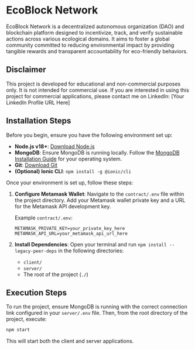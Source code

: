 # EcoBlock Network

EcoBlock Network is a decentralized autonomous organization (DAO) and blockchain platform designed to incentivize, track, and verify sustainable actions across various ecological domains. It aims to foster a global community committed to reducing environmental impact by providing tangible rewards and transparent accountability for eco-friendly behaviors.

## Disclaimer

This project is developed for educational and non-commercial purposes only. It is not intended for commercial use. If you are interested in using this project for commercial applications, please contact me on LinkedIn: [Your LinkedIn Profile URL Here]

## Installation Steps

Before you begin, ensure you have the following environment set up:

*   **Node.js v18+**: [Download Node.js](https://nodejs.org/en/download/)
*   **MongoDB**: Ensure MongoDB is running locally. Follow the [MongoDB Installation Guide](https://docs.mongodb.com/manual/installation/) for your operating system.
*   **Git**: [Download Git](https://git-scm.com/downloads)
*   **(Optional) Ionic CLI**: `npm install -g @ionic/cli`

Once your environment is set up, follow these steps:

1.  **Configure Metamask Wallet**: Navigate to the `contract/.env` file within the project directory. Add your Metamask wallet private key and a URL for the Metamask API development key.

    Example `contract/.env`:
    ```
    METAMASK_PRIVATE_KEY=your_private_key_here
    METAMASK_API_URL=your_metamask_api_url_here
    ```

2.  **Install Dependencies**: Open your terminal and run `npm install --legacy-peer-deps` in the following directories:
    *   `client/`
    *   `server/`
    *   The root of the project (`./`)

## Execution Steps

To run the project, ensure MongoDB is running with the correct connection link configured in your `server/.env` file. Then, from the root directory of the project, execute:

```bash
npm start
```

This will start both the client and server applications.
